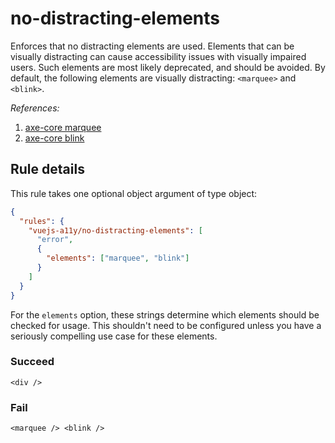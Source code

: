 # no-distracting-elements

Enforces that no distracting elements are used. Elements that can be visually distracting can cause accessibility issues with visually impaired users. Such elements are most likely deprecated, and should be avoided. By default, the following elements are visually distracting: `<marquee>` and `<blink>`.

_References:_

1. [axe-core marquee](https://dequeuniversity.com/rules/axe/3.2/marquee)
2. [axe-core blink](https://dequeuniversity.com/rules/axe/3.2/blink)

## Rule details

This rule takes one optional object argument of type object:

```json
{
  "rules": {
    "vuejs-a11y/no-distracting-elements": [
      "error",
      {
        "elements": ["marquee", "blink"]
      }
    ]
  }
}
```

For the `elements` option, these strings determine which elements should be checked for usage. This shouldn't need to be configured unless you have a seriously compelling use case for these elements.

### Succeed

```vue
<div />
```

### Fail

```vue
<marquee /> <blink />
```
